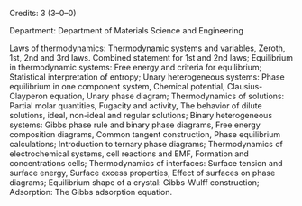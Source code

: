 Credits: 3 (3–0–0)

Department: Department of Materials Science and Engineering

Laws of thermodynamics: Thermodynamic systems and variables, Zeroth, 1st, 2nd and 3rd laws. Combined statement for 1st and 2nd laws; Equilibrium in thermodynamic systems: Free energy and criteria for equilibrium; Statistical interpretation of entropy; Unary heterogeneous systems: Phase equilibrium in one component system, Chemical potential, Clausius-Clayperon equation, Unary phase diagram; Thermodynamics of solutions: Partial molar quantities, Fugacity and activity, The behavior of dilute solutions, ideal, non-ideal and regular solutions; Binary heterogeneous systems: Gibbs phase rule and binary phase diagrams, Free energy composition diagrams, Common tangent construction, Phase equilibrium calculations; Introduction to ternary phase diagrams; Thermodynamics of electrochemical systems, cell reactions and EMF, Formation and concentrations cells; Thermodynamics of interfaces: Surface tension and surface energy, Surface excess properties, Effect of surfaces on phase diagrams; Equilibrium shape of a crystal: Gibbs-Wulff construction; Adsorption: The Gibbs adsorption equation.